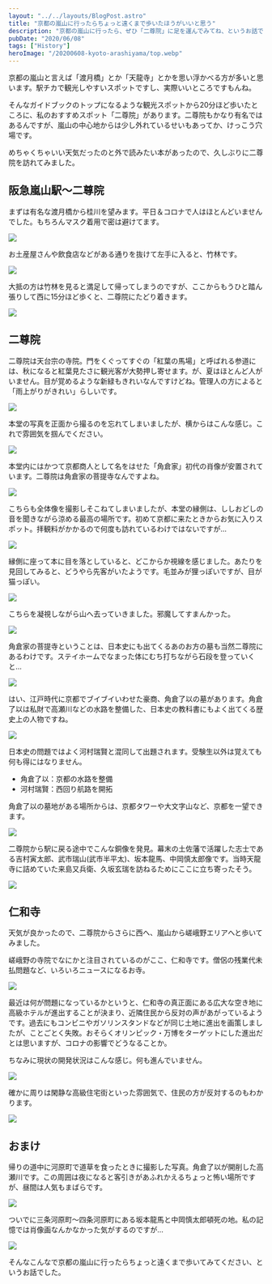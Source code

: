 ```yaml
---
layout: "../../layouts/BlogPost.astro"
title: "京都の嵐山に行ったらちょっと遠くまで歩いたほうがいいと思う" 
description: "京都の嵐山に行ったら、ぜひ「二尊院」に足を運んでみてね、というお話です。"
pubDate: "2020/06/08"
tags: ["History"]
heroImage: "/20200608-kyoto-arashiyama/top.webp" 
---
```


京都の嵐山と言えば「渡月橋」とか「天龍寺」とかを思い浮かべる方が多いと思います。駅チカで観光しやすいスポットですし、実際いいところですもんね。

そんなガイドブックのトップになるような観光スポットから20分ほど歩いたところに、私のおすすめスポット「二尊院」があります。二尊院もかなり有名ではあるんですが、嵐山の中心地からは少し外れているせいもあってか、けっこう穴場です。

めちゃくちゃいい天気だったのと外で読みたい本があったので、久しぶりに二尊院を訪れてみました。

## 阪急嵐山駅〜二尊院

まずは有名な渡月橋から桂川を望みます。平日＆コロナで人はほとんどいませんでした。もちろんマスク着用で密は避けてます。

![](20200608-kyoto-arashiyama/image01.webp)

お土産屋さんや飲食店などがある通りを抜けて左手に入ると、竹林です。

![](20200608-kyoto-arashiyama/image02.webp)

大抵の方は竹林を見ると満足して帰ってしまうのですが、ここからもうひと踏ん張りして西に15分ほど歩くと、二尊院にたどり着きます。

![](20200608-kyoto-arashiyama/image03.webp)

## 二尊院

二尊院は天台宗の寺院。門をくぐってすぐの「紅葉の馬場」と呼ばれる参道には、秋になると紅葉見たさに観光客が大勢押し寄せます。が、夏はほとんど人がいません。目が覚めるような新緑もきれいなんですけどね。管理人の方によると「雨上がりがきれい」らしいです。

![](20200608-kyoto-arashiyama/image04.webp)

本堂の写真を正面から撮るのを忘れてしまいましたが、横からはこんな感じ。これで雰囲気を掴んでください。

![](20200608-kyoto-arashiyama/image05.webp)

本堂内にはかつて京都商人として名をはせた「角倉家」初代の肖像が安置されています。二尊院は角倉家の菩提寺なんですよね。

![](20200608-kyoto-arashiyama/image06.webp)

こちらも全体像を撮影しそこねてしまいましたが、本堂の縁側は、ししおどしの音を聞きながら涼める最高の場所です。初めて京都に来たときからお気に入りスポット。拝観料がかかるので何度も訪れているわけではないですが...

![](20200608-kyoto-arashiyama/image07.webp)

縁側に座って本に目を落としていると、どこからか視線を感じました。あたりを見回してみると、どうやら先客がいたようです。毛並みが狸っぽいですが、目が猫っぽい。

![](20200608-kyoto-arashiyama/image08.webp)

こちらを凝視しながら山へ去っていきました。邪魔してすまんかった。

![](20200608-kyoto-arashiyama/image09.webp)

角倉家の菩提寺ということは、日本史にも出てくるあのお方の墓も当然二尊院にあるわけです。ステイホームでなまった体にむち打ちながら石段を登っていくと...

![](20200608-kyoto-arashiyama/image10.webp)

はい、江戸時代に京都でブイブイいわせた豪商、角倉了以の墓があります。角倉了以は私財で高瀬川などの水路を整備した、日本史の教科書にもよく出てくる歴史上の人物ですね。

![](20200608-kyoto-arashiyama/image11.webp)

日本史の問題ではよく河村瑞賢と混同して出題されます。受験生以外は覚えても何も得にはなりません。

- 角倉了以：京都の水路を整備
- 河村瑞賢：西回り航路を開拓

角倉了以の墓地がある場所からは、京都タワーや大文字山など、京都を一望できます。

![](20200608-kyoto-arashiyama/image12.webp)

二尊院から駅に戻る途中でこんな銅像を発見。幕末の土佐藩で活躍した志士である吉村寅太郎、武市瑞山(武市半平太)、坂本龍馬、中岡慎太郎像です。当時天龍寺に詰めていた来島又兵衛、久坂玄瑞を訪ねるためにここに立ち寄ったそう。

![](20200608-kyoto-arashiyama/image13.webp)

## 仁和寺

天気が良かったので、二尊院からさらに西へ、嵐山から嵯峨野エリアへと歩いてみました。

嵯峨野の寺院でなにかと注目されているのがここ、仁和寺です。僧侶の残業代未払問題など、いろいろニュースになるお寺。

![](20200608-kyoto-arashiyama/image14.webp)

最近は何が問題になっているかというと、仁和寺の真正面にある広大な空き地に高級ホテルが進出することが決まり、近隣住民から反対の声があがっているようです。過去にもコンビニやガソリンスタンドなどが同じ土地に進出を画策しましたが、ことごとく失敗。おそらくオリンピック・万博をターゲットにした進出だとは思いますが、コロナの影響でどうなることか。

ちなみに現状の開発状況はこんな感じ。何も進んでいません。

![](20200608-kyoto-arashiyama/image15.webp)

確かに周りは閑静な高級住宅街といった雰囲気で、住民の方が反対するのもわかります。

![](20200608-kyoto-arashiyama/image16.webp)

## おまけ

帰りの道中に河原町で道草を食ったときに撮影した写真。角倉了以が開削した高瀬川です。この周囲は夜になると客引きがあふれかえるちょっと怖い場所ですが、昼間は人気もまばらです。

![](20200608-kyoto-arashiyama/image17.webp)

ついでに三条河原町〜四条河原町にある坂本龍馬と中岡慎太郎頓死の地。私の記憶では肖像画なんかなかった気がするのですが...

![](20200608-kyoto-arashiyama/image18.webp)

そんなこんなで京都の嵐山に行ったらちょっと遠くまで歩いてみてください、というお話でした。